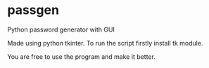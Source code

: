 # passgen
Python password generator with GUI

Made using python tkinter. To run the script firstly install tk module.

You are free to use the program and make it better.
